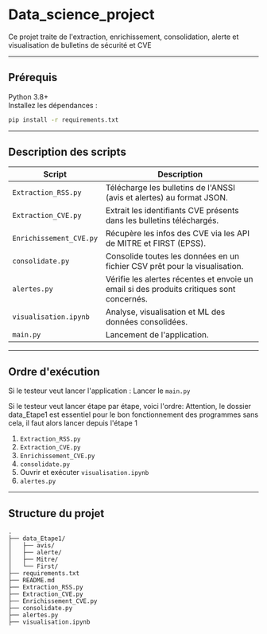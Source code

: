 # Data_science_project

Ce projet traite de l'extraction, enrichissement, consolidation, alerte et visualisation de bulletins de sécurité et CVE


---

##  **Prérequis**

Python 3.8+  
Installez les dépendances :

```bash
pip install -r requirements.txt
```

---

##  **Description des scripts**

| Script | Description |
|---------|-------------|
| `Extraction_RSS.py` | Télécharge les bulletins de l'ANSSI (avis et alertes) au format JSON. |
| `Extraction_CVE.py` | Extrait les identifiants CVE présents dans les bulletins téléchargés. |
| `Enrichissement_CVE.py` | Récupère les infos des CVE via les API de MITRE et FIRST (EPSS). |
| `consolidate.py` | Consolide toutes les données en un fichier CSV prêt pour la visualisation. |
| `alertes.py` | Vérifie les alertes récentes et envoie un email si des produits critiques sont concernés. |
| `visualisation.ipynb` | Analyse, visualisation et ML des données consolidées. |
| `main.py`| Lancement de l'application. |

---

##  **Ordre d'exécution**
Si le testeur veut lancer l'application :
Lancer le `main.py` 

Si le testeur veut lancer étape par étape, voici l'ordre:
Attention, le dossier data_Etape1 est essentiel pour le bon fonctionnement des programmes sans cela, il faut alors lancer depuis l'étape 1
1. `Extraction_RSS.py`  
2. `Extraction_CVE.py`  
3. `Enrichissement_CVE.py`  
4. `consolidate.py`  
5. Ouvrir et exécuter `visualisation.ipynb`  
6. `alertes.py` 

---

## **Structure du projet**

```
.
├── data_Etape1/
│   ├── avis/
│   ├── alerte/
│   ├── Mitre/
│   └── First/
├── requirements.txt
├── README.md
├── Extraction_RSS.py
├── Extraction_CVE.py
├── Enrichissement_CVE.py
├── consolidate.py
├── alertes.py
├── visualisation.ipynb
```
